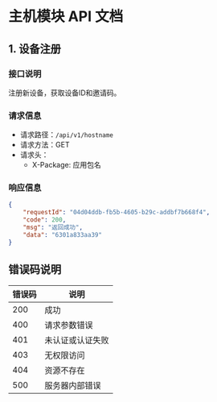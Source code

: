# 主机模块 API 文档

## 1. 设备注册

### 接口说明
注册新设备，获取设备ID和邀请码。

### 请求信息
- 请求路径：`/api/v1/hostname`
- 请求方法：GET
- 请求头：
  - X-Package: 应用包名

### 响应信息
```json
{
    "requestId": "04d04ddb-fb5b-4605-b29c-addbf7b668f4",
    "code": 200,
    "msg": "返回成功",
    "data": "6301a833aa39"
}
```

## 错误码说明

| 错误码 | 说明 |
|--------|------|
| 200 | 成功 |
| 400 | 请求参数错误 |
| 401 | 未认证或认证失败 |
| 403 | 无权限访问 |
| 404 | 资源不存在 |
| 500 | 服务器内部错误 |
